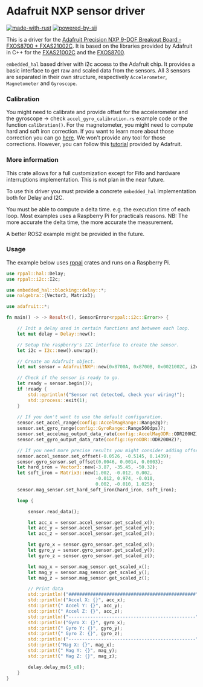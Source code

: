 # Adafruit NXP sensor driver

[![made-with-rust](https://img.shields.io/badge/Made%20with-Rust-1f425f?style=plastic)](https://www.rust-lang.org/)
[![powered-by-sii](https://img.shields.io/badge/Powered%20By-SII-blue?style=plastic)](https://sii-group.com/fr-FR/sii-sud-ouest)

This is a driver for the [Adafruit Precision NXP 9-DOF Breakout Board - FXOS8700 + FXAS21002C](https://www.adafruit.com/product/3463).
It is based on the libraries provided by Adafruit in C++ for the [FXAS21002C](https://github.com/adafruit/Adafruit_FXAS21002C)
and the [FXOS8700](https://github.com/adafruit/Adafruit_FXOS8700).

`embedded_hal` based driver with i2c access to the Adafruit chip.
It provides a basic interface to get raw and scaled data from the sensors.
All 3 sensors are separated in their own structure, respectively `Accelerometer`, `Magnetometer` and `Gyroscope`. 

### Calibration
You might need to calibrate and provide offset for the accelerometer and the gyroscope 
-> check `accel_gyro_calibration.rs` example code or the function `calibration()`.
For the magnetometer, you might need to compute hard and soft iron correction. 
If you want to learn more about those correction you can go [here](https://www.fierceelectronics.com/components/compensating-for-tilt-hard-iron-and-soft-iron-effects).
We won't provide any tool for those corrections.
However, you can follow this [tutorial](https://learn.adafruit.com/adafruit-sensorlab-magnetometer-calibration) provided by Adafruit.

### More information
This crate allows for a full customization except for Fifo and hardware interruptions implementation.
This is not plan in the near future.

To use this driver you must provide a concrete `embedded_hal` implementation both for Delay and I2C.

You must be able to compute a delta time. e.g. the execution time of each loop. 
Most examples uses a Raspberry Pi for practicals reasons.
NB: The more accurate the delta time, the more accurate the measurement.

A better ROS2 example might be provided in the future.

### Usage
The example below uses [rppal](https://crates.io/crates/rppal) crates and runs on a Raspberry Pi.
```rust
use rppal::hal::Delay;
use rppal::i2c::I2c;

use embedded_hal::blocking::delay::*;
use nalgebra::{Vector3, Matrix3};

use adafruit::*;

fn main() -> -> Result<(), SensorError<rppal::i2c::Error>> {

    // Init a delay used in certain functions and between each loop.
    let mut delay = Delay::new();

    // Setup the raspberry's I2C interface to create the sensor.
    let i2c = I2c::new().unwrap();

    // Create an Adafruit object.
    let mut sensor = AdafruitNXP::new(0x8700A, 0x8700B, 0x0021002C, i2c);

    // Check if the sensor is ready to go.
    let ready = sensor.begin()?;
    if !ready {
        std::eprintln!("Sensor not detected, check your wiring!");
        std::process::exit(1);
    }
    
    // If you don't want to use the default configuration.
    sensor.set_accel_range(config::AccelMagRange::Range2g)?;
    sensor.set_gyro_range(config::GyroRange::Range500dps)?;
    sensor.set_accelmag_output_data_rate(config::AccelMagODR::ODR200HZ)?;
    sensor.set_gyro_output_data_rate(config::GyroODR::ODR200HZ)?;

    // If you need more precise results you might consider adding offsets. (Values are exemples)
    sensor.accel_sensor.set_offset(-0.0526, -0.5145, 0.1439);
    sensor.gyro_sensor.set_offset(0.0046, 0.0014, 0.0003);
    let hard_iron = Vector3::new(-3.87, -35.45, -50.32);
    let soft_iron = Matrix3::new(1.002, -0.012, 0.002,
                                 -0.012, 0.974, -0.010,
                                 0.002, -0.010, 1.025);
    sensor.mag_sensor.set_hard_soft_iron(hard_iron, soft_iron);

    loop {

        sensor.read_data();

        let acc_x = sensor.accel_sensor.get_scaled_x();
        let acc_y = sensor.accel_sensor.get_scaled_y();
        let acc_z = sensor.accel_sensor.get_scaled_z();

        let gyro_x = sensor.gyro_sensor.get_scaled_x();
        let gyro_y = sensor.gyro_sensor.get_scaled_y();
        let gyro_z = sensor.gyro_sensor.get_scaled_z();

        let mag_x = sensor.mag_sensor.get_scaled_x();
        let mag_y = sensor.mag_sensor.get_scaled_y();
        let mag_z = sensor.mag_sensor.get_scaled_z();

        // Print data
        std::println!("###############################################");
        std::println!("Accel X: {}", acc_x);
        std::print!(" Accel Y: {}", acc_y);
        std::print!(" Accel Z: {}", acc_z);
        std::println!("-----------------------------------------------");
        std::println!("Gyro X: {}", gyro_x);
        std::print!(" Gyro Y: {}", gyro_y);
        std::print!(" Gyro Z: {}", gyro_z);
        std::println!("-----------------------------------------------");
        std::print!("Mag X: {}", mag_x);
        std::print!(" Mag Y: {}", mag_y);
        std::print!(" Mag Z: {}", mag_z);

        delay.delay_ms(5_u8);
    }
}
```